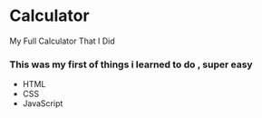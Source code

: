 # Calculator
 My Full Calculator That I Did
### This was my first of things i learned to do , super easy
* HTML 
* CSS 
* JavaScript

